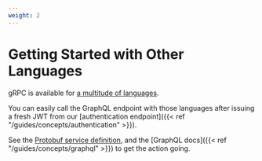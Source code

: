 ```yaml
---
weight: 2
---
```


# Getting Started with Other Languages

gRPC is available for [a multitude of languages](https://grpc.io/docs/quickstart/).

You can easily call the GraphQL endpoint with those languages after issuing a fresh JWT from our [authentication endpoint]({{< ref "/guides/concepts/authentication" >}}).

See the [Protobuf service definition](https://github.com/dfuse-io/graphql-over-grpc/blob/master/graphql/graphql.proto), and the [GraphQL docs]({{< ref "/guides/concepts/graphql" >}}) to get the action going.